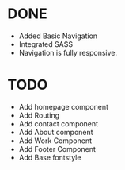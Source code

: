 # DONE
* Added Basic Navigation 
* Integrated SASS
* Navigation is fully responsive.

# TODO 

* Add homepage component
* Add Routing 
* Add contact component
* Add About component
* Add Work Component
* Add Footer Component
* Add Base fontstyle 
